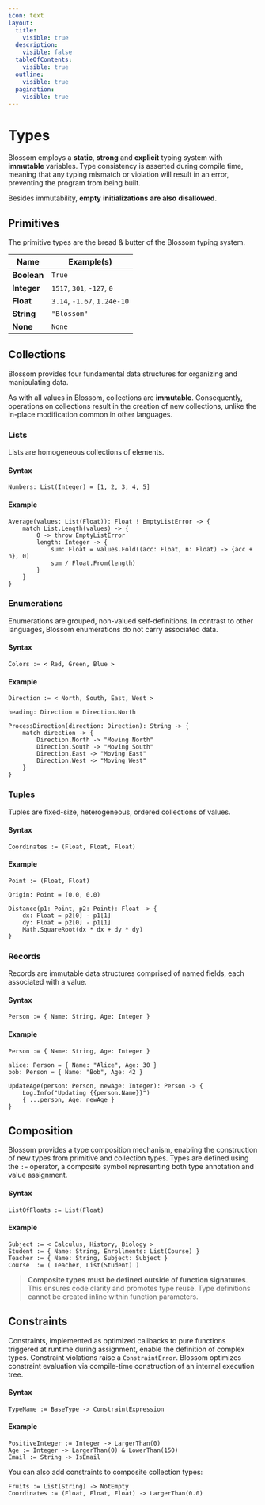 ```yaml
---
icon: text
layout:
  title:
    visible: true
  description:
    visible: false
  tableOfContents:
    visible: true
  outline:
    visible: true
  pagination:
    visible: true
---
```


# Types

Blossom employs a **static**, **strong** and **explicit** typing system with **immutable** variables. Type consistency is asserted during compile time, meaning that any typing mismatch or violation will result in an error, preventing the program from being built.

Besides immutability, **empty** **initializations** **are also** **disallowed**.

## Primitives

The primitive types are the bread & butter of the Blossom typing system.

| Name        | Example(s)                  |
| ----------- | --------------------------- |
| **Boolean** | `True`                      |
| **Integer** | `1517`, `301`, `-127`, `0`  |
| **Float**   | `3.14`, `-1.67`, `1.24e-10` |
| **String**  | `"Blossom"`                 |
| **None**    | `None`                      |

## Collections

Blossom provides four fundamental data structures for organizing and manipulating data.&#x20;

As with all values in Blossom, collections are **immutable**. Consequently, operations on collections result in the creation of new collections, unlike the in-place modification common in other languages.

### Lists

Lists are homogeneous collections of elements.

#### Syntax

```
Numbers: List(Integer) = [1, 2, 3, 4, 5]
```

#### Example

```
Average(values: List(Float)): Float ! EmptyListError -> {
    match List.Length(values) -> {
        0 -> throw EmptyListError
        length: Integer -> {
            sum: Float = values.Fold((acc: Float, n: Float) -> {acc + n}, 0)
            sum / Float.From(length)
        }
    }
}
```

### Enumerations

Enumerations are grouped, non-valued self-definitions. In contrast to other languages, Blossom enumerations do not carry associated data.

#### Syntax

```
Colors := < Red, Green, Blue >
```

#### Example

```
Direction := < North, South, East, West >

heading: Direction = Direction.North

ProcessDirection(direction: Direction): String -> {
    match direction -> {
        Direction.North -> "Moving North"
        Direction.South -> "Moving South"
        Direction.East -> "Moving East"
        Direction.West -> "Moving West"
    }
}
```

### Tuples

Tuples are fixed-size, heterogeneous, ordered collections of values.

#### Syntax

```
Coordinates := (Float, Float, Float)
```

#### Example

```
Point := (Float, Float)

Origin: Point = (0.0, 0.0)

Distance(p1: Point, p2: Point): Float -> {
    dx: Float = p2[0] - p1[1]
    dy: Float = p2[0] - p1[1]
    Math.SquareRoot(dx * dx + dy * dy) 
}
```

### Records

Records are immutable data structures comprised of named fields, each associated with a value.

#### Syntax

```
Person := { Name: String, Age: Integer }
```

#### Example

```
Person := { Name: String, Age: Integer }

alice: Person = { Name: "Alice", Age: 30 }
bob: Person = { Name: "Bob", Age: 42 }

UpdateAge(person: Person, newAge: Integer): Person -> {
    Log.Info("Updating {{person.Name}}")
    { ...person, Age: newAge }
}
```

## Composition

Blossom provides a type composition mechanism, enabling the construction of new types from primitive and collection types. Types are defined using the `:=` operator, a composite symbol representing both type annotation and value assignment.

#### Syntax

```
ListOfFloats := List(Float)
```

#### Example

```
Subject := < Calculus, History, Biology >
Student := { Name: String, Enrollments: List(Course) }
Teacher := { Name: String, Subject: Subject }
Course  := ( Teacher, List(Student) )
```

> **Composite types** **must be defined** **outside of function signatures**. This ensures code clarity and promotes type reuse. Type definitions cannot be created inline within function parameters.

## Constraints

Constraints, implemented as optimized callbacks to pure functions triggered at runtime during assignment, enable the definition of complex types. Constraint violations raise a `ConstraintError`. Blossom optimizes constraint evaluation via compile-time construction of an internal execution tree.

#### Syntax

```
TypeName := BaseType -> ConstraintExpression
```

#### Example

```
PositiveInteger := Integer -> LargerThan(0)
Age := Integer -> LargerThan(0) & LowerThan(150)
Email := String -> IsEmail
```

You can also add constraints to composite collection types:

```
Fruits := List(String) -> NotEmpty 
Coordinates := (Float, Float, Float) -> LargerThan(0.0)
```
